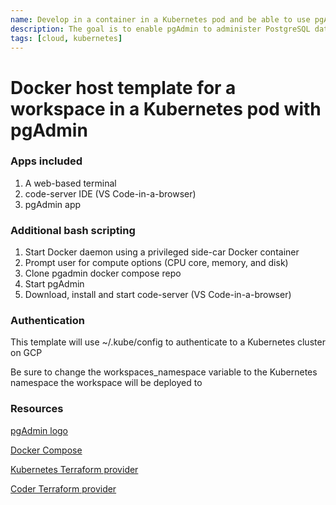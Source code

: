 ```yaml
---
name: Develop in a container in a Kubernetes pod and be able to use pgAdmin to administer PostgreSQL databases
description: The goal is to enable pgAdmin to administer PostgreSQL databases
tags: [cloud, kubernetes]
---
```


# Docker host template for a workspace in a Kubernetes pod with pgAdmin

### Apps included
1. A web-based terminal
1. code-server IDE (VS Code-in-a-browser)
1. pgAdmin app 

### Additional bash scripting
1. Start Docker daemon using a privileged side-car Docker container
1. Prompt user for compute options (CPU core, memory, and disk)
1. Clone pgadmin docker compose repo
1. Start pgAdmin
1. Download, install and start code-server (VS Code-in-a-browser)

### Authentication

This template will use ~/.kube/config to authenticate to a Kubernetes cluster on GCP

Be sure to change the workspaces_namespace variable to the Kubernetes namespace the workspace will be deployed to

### Resources

[pgAdmin logo](https://upload.wikimedia.org/wikipedia/commons/thumb/2/29/Postgresql_elephant.svg/1200px-Postgresql_elephant.svg.png)

[Docker Compose](https://docs.docker.com/compose/compose-file/)

[Kubernetes Terraform provider](https://registry.terraform.io/providers/hashicorp/kubernetes/latest/docs)

[Coder Terraform provider](https://registry.terraform.io/providers/coder/coder/latest/docs)